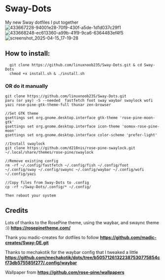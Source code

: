 # Sway-Dots
My new Sway dotfiles I put together
![433667228-94001e28-70f9-430f-a5de-1d1d037c29f1](https://github.com/user-attachments/assets/f787d6b4-8a87-4a71-acb7-9b33b2b86867)
![433668248-ec613360-a99b-41f9-9ca6-6364483ef4f5](https://github.com/user-attachments/assets/9ff6cd50-535a-4b4b-a577-e126be977bd6)
![screenshot_2025-04-15_17-19-28](https://github.com/user-attachments/assets/fd8579b8-b6d9-46b3-a25c-d6d5d7920e78)
## How to install:
```
  git clone https://github.com/linuxnoob235/Sway-Dots.git & cd Sway-Dots 
  chmod +x install.sh & ./install.sh
```
### OR do it manually
```
git clone https://github.com/linuxnoob235/Sway-Dots.git
paru (or yay) -S --needed  fastfetch foot sway waybar swaylock wofi yazi rose-pine-gtk-theme-full thunar zen-browser

//Set GTK theme
gsettings set org.gnome.desktop.interface gtk-theme 'rose-pine-moon-gtk'
gsettings set org.gnome.desktop.interface icon-theme 'oomox-rose-pine-moon'
gsettings set org.gnome.desktop.interface color-scheme 'prefer-light'

//Install swaylock
git clone https://github.com/d218nis/rose-pine-swaylock.git ~/.local/share/themes/rose-pine/swaylock

//Remove existing config
rm -rf ~/.config/fastfetch ~/.config/fish ~/.config/foot ~/.config/sway ~/.config/swaync ~/.config/waybar ~/.config/wofi ~/.config/yazi

//Copy files from Sway-Dots to .config
cp -rf ~/Sway-Dots/.config/* ~/.config/

Then reboot your system
```
## **Credits**
Lots of thanks to the RosePine theme, using the waybar, and swaync theme :)) **https://rosepinetheme.com/**

Thank you madic-creates for dotfiles to follow **https://github.com/madic-creates/Sway-DE.git** 

Thanks to mechakotik for the waybar config that I tweaked a little **https://github.com/mechakotik/dots/tree/b50571261322387530775854cf73db575585f277/.config/waybar**

Wallpaper from **https://github.com/rose-pine/wallpapers**
